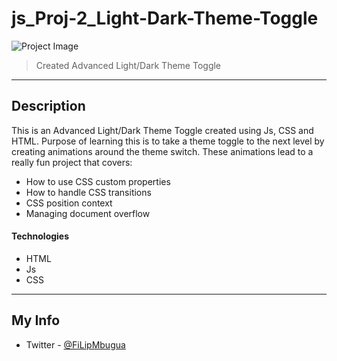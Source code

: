 # js_Proj-2_Light-Dark-Theme-Toggle

![Project Image](https://teststudent2.000webhostapp.com/Light_Dark_Theme_Toggle.gif)

> Created  Advanced Light/Dark Theme Toggle

---

## Description

This is an Advanced Light/Dark Theme Toggle created using Js, CSS and HTML. 
Purpose of learning this is to take a theme toggle to the next level by creating 
animations around the theme switch. These animations lead to a really fun project 
that covers:
- How to use CSS custom properties
- How to handle CSS transitions
- CSS position context
- Managing document overflow

#### Technologies

- HTML
- Js
- CSS

---

## My Info

- Twitter - [@FiLipMbugua](https://twitter.com/FiLipMbugua)
